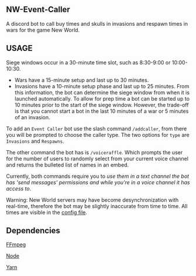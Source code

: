 NW-Event-Caller
--------------

A discord bot to call buy times and skulls in invasions and respawn times in wars for the game New World.

USAGE
----------

Siege windows occur in a 30-minute time slot, such as 8:30-9:00 or 10:00-10:30.
- Wars have a 15-minute setup and last up to 30 minutes.
- Invasions have a 10-minute setup phase and last up to 25 minutes.
From this information, the bot can determine the siege window from when it is launched automatically. To allow for prep time a bot can be started up to 10 minutes prior to the start of the siege window. However, the trade-off is that you cannot start a bot in the last 10 minutes of a war or 5 minutes of an invasion.

To add an `Event Caller` bot use the slash command `/addcaller`, from there you will be prompted to choose the caller type. The two options for `type` are `Invasions` and `Respawns`.

The other command the bot has is `/voiceraffle`. Which prompts the user for the number of users to randomly select from your current voice channel and returns the bulleted list of names in an embed.

Currently, both commands require you to *use them in a text channel the bot has 'send messages' permissions and while you're in a voice channel it has access to*.

Warning: New World servers may have become desynchronization with real-time, therefore the bot may be slightly inaccurate from time to time.
All times are visible in the [config file](/src/config.js).

Dependencies 
--------------

[FFmpeg](https://ffmpeg.org/)

[Node](https://nodejs.org/)

[Yarn](https://yarnpkg.com/)